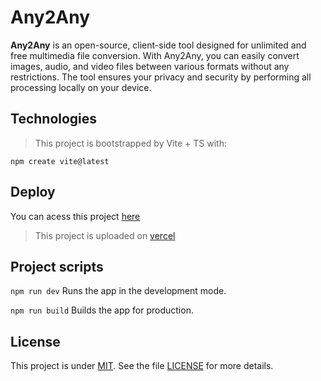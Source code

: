 # Any2Any

**Any2Any** is an open-source, client-side tool designed for unlimited and free multimedia file conversion. With Any2Any, you can easily convert images, audio, and video files between various formats without any restrictions. The tool ensures your privacy and security by performing all processing locally on your device.

## Technologies

> This project is bootstrapped by Vite + TS with: 

<code>npm create vite@latest</code>

## Deploy
You can acess this project [here](https://anytoany.vercel.app)
> This project is uploaded on [vercel](https://vercel.app)

## Project scripts
<code>npm run dev</code>
Runs the app in the development mode.

<code>npm run build</code>
Builds the app for production.


## License
This project is under [MIT](LICENSE). See the file [LICENSE](LICENSE) for more details.
